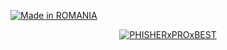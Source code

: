 <p align="left">
<a href="#"><img title="Made in ROMANIA" src="https://img.shields.io/badge/MADE%20IN-ROMANIA-yellow?colorA=%23ff0000&colorB=%23017e40&style=for-the-badge"></a>
</p>
<p align="center">
<a href="#"><img title="PHISHERxPROxBEST" src="https://www.instagram.com/s/aGlnaGxpZ2h0OjE3ODQ3NTM4MTgxMjY4MDkw?igshid=1p1q7t16zk3wv&story_media_id=2369996565552432493_13452014203"></a>
</p>
